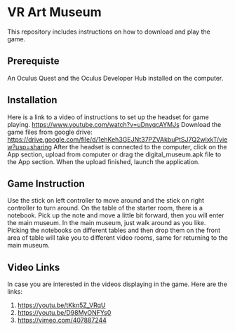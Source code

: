 # VR Art Museum

This repository includes instructions on how to download and play the game.

## Prerequiste
An Oculus Quest and the Oculus Developer Hub installed on the computer.

## Installation
Here is a link to a video of instructions to set up the headset for game playing.
https://www.youtube.com/watch?v=uDnyqcAYMJs
Download the game files from google drive: https://drive.google.com/file/d/1ehKeh3GEJNt37PZVAkbuPtSJ7Q2wlxkT/view?usp=sharing
After the headset is connected to the computer, click on the App section, upload from computer or drag the digital_museum.apk file to the App section. 
When the upload finished, launch the application.

## Game Instruction
Use the stick on left controller to move around and the stick on right controller to turn around. 
On the table of the starter room, there is a notebook. Pick up the note and move a little bit forward, then you will enter the main museum.
In the main museum, just walk around as you like. Picking the notebooks on different tables and then drop them on the front area of table will take you to different video rooms, same for returning to the main museum.

## Video Links
In case you are interested in the videos displaying in the game. Here are the links:
1. https://youtu.be/tKkn5Z_VRqU
2. https://youtu.be/D98MyONFYs0
3. https://vimeo.com/407887244

